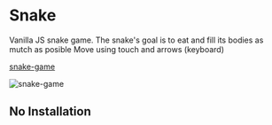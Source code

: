 # Snake

Vanilla JS snake game. The snake's goal is to eat and fill its bodies as mutch as posible
Move using touch and arrows (keyboard)

[snake-game]([https://](https://eli78435.github.io/snake-game/))

![snake-game]([https://](https://eli78435.github.io/snake-game/snake_board_screenshot.jpg))

## No Installation